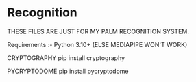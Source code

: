 # Recognition

THESE FILES ARE JUST FOR MY PALM RECOGNITION SYSTEM.

Requirements :-
Python 3.10+ (ELSE MEDIAPIPE WON'T WORK)

CRYPTOGRAPHY
pip install cryptography

PYCRYPTODOME
pip install pycryptodome
